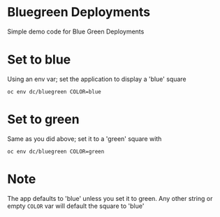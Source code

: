 # Bluegreen Deployments
Simple demo code for Blue Green Deployments

# Set to blue

Using an env var; set the application to display a 'blue' square

`oc env dc/bluegreen COLOR=blue`

# Set to green

Same as you did above; set it to a 'green' square with

`oc env dc/bluegreen COLOR=green`

# Note

The app defaults to 'blue' unless you set it to green. Any other string or empty `COLOR` var will default the square to 'blue'
